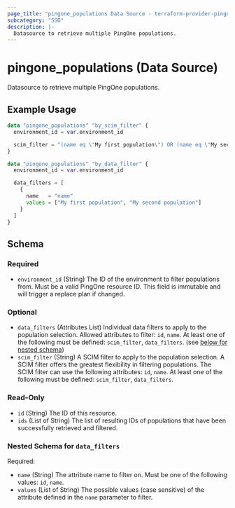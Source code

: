 ```yaml
---
page_title: "pingone_populations Data Source - terraform-provider-pingone"
subcategory: "SSO"
description: |-
  Datasource to retrieve multiple PingOne populations.
---
```


# pingone_populations (Data Source)

Datasource to retrieve multiple PingOne populations.

## Example Usage

```terraform
data "pingone_populations" "by_scim_filter" {
  environment_id = var.environment_id

  scim_filter = "(name eq \"My first population\") OR (name eq \"My second population\")"
}

data "pingone_populations" "by_data_filter" {
  environment_id = var.environment_id

  data_filters = [
    {
      name   = "name"
      values = ["My first population", "My second population"]
    }
  ]
}
```

<!-- schema generated by tfplugindocs -->
## Schema

### Required

- `environment_id` (String) The ID of the environment to filter populations from.  Must be a valid PingOne resource ID.  This field is immutable and will trigger a replace plan if changed.

### Optional

- `data_filters` (Attributes List) Individual data filters to apply to the population selection.  Allowed attributes to filter: `id`, `name`.  At least one of the following must be defined: `scim_filter`, `data_filters`. (see [below for nested schema](#nestedatt--data_filters))
- `scim_filter` (String) A SCIM filter to apply to the population selection.  A SCIM filter offers the greatest flexibility in filtering populations.  The SCIM filter can use the following attributes: `id`, `name`.  At least one of the following must be defined: `scim_filter`, `data_filters`.

### Read-Only

- `id` (String) The ID of this resource.
- `ids` (List of String) The list of resulting IDs of populations that have been successfully retrieved and filtered.

<a id="nestedatt--data_filters"></a>
### Nested Schema for `data_filters`

Required:

- `name` (String) The attribute name to filter on.  Must be one of the following values: `id`, `name`.
- `values` (List of String) The possible values (case sensitive) of the attribute defined in the `name` parameter to filter.

